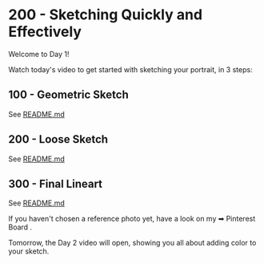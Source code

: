 # 200 - Sketching Quickly and Effectively

Welcome to Day 1!

Watch today's video to get started with sketching your portrait, in 3 steps:

## 100 - Geometric Sketch

See [README.md](./100/README.md)

## 200 - Loose Sketch

See [README.md](./200/README.md)

## 300 - Final Lineart

See [README.md](./300/README.md)

If you haven't chosen a reference photo yet, have a look on my  ➡ Pinterest Board .

Tomorrow, the Day 2 video will open, showing you all about adding color to your sketch.
